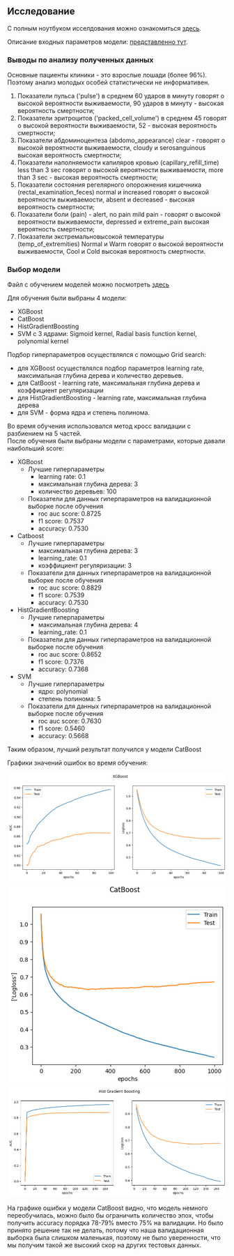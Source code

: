 ## Исследование

С полным ноутбуком исселдования можно ознакомиться [здесь](./data_processing.ipynb).

Описание входных параметров модели: [представленно тут](./features.md).

### Выводы по анализу полученных данных

Основные пациенты клиники - это взрослые лошади (более 96%). Поэтому анализ молодых особей статистически не информативен.

1. Показатели пульса ('pulse') в среднем 60 ударов в минуту говорят о высокой вероятности выживаемости, 90 ударов в минуту - высокая вероятность смертности;
2. Показатели эритроцитов ('packed_cell_volume') в среднем 45 говорят о высокой вероятности выживаемости, 52 - высокая вероятность смертности;
3. Показатели абдоминоцентеза (abdomo_appearance) clear - говорят о высокой вероятности выживаемости, cloudy и serosanguinous высокая вероятность смертности;
4. Показатели наполняемости капиляров кровью (capillary_refill_time)  less than 3 sec говорят о высокой вероятности выживаемости, more than 3 sec - высокая вероятность смертности;
5. Показатели состояния регелярного опорожнения кишечника (rectal_examination_feces) normal и increased говорят о высокой вероятности выживаемости,
absent и decreased  - высокая вероятность смертности;
6. Показатели боли (pain) - alert, no pain mild pain - говорят о высокой вероятности выживаемости, depressed и extreme_pain высокая вероятность смертности;
7. Показатели экстремальновысокой температуры  (temp_of_extremities) Normal и Warm говорят о высокой вероятности выживаемости, Cool и Cold высокая вероятность смертности.

### Выбор модели

Файл с обучением моделей можно посмотреть
[здесь](./models_evaluation.ipynb)

Для обучения были выбраны 4 модели:

- XGBoost
- CatBoost
- HistGradientBoosting
- SVM с 3 ядрами: Sigmoid kernel, Radial basis function kernel, polynomial kernel

Подбор гиперпараметров осуществлялся с помощью Grid search:

- для XGBoost осуществлялся подбор параметров learning rate, максимальная глубина дерева и количество деревьев.
- для CatBoost - learning rate, максимальная глубина дерева и коэффициент регуляризации
- для HistGradientBoosting - learning rate, максимальная глубина дерева
- для SVM - форма ядра и степень полинома.

Во время обучения использовался метод кросс валидации с разбиением на 5 частей.  
После обучения были выбраны модели с параметрами, которые давали наибольший score:

- XGBoost
  - Лучшие гиперпараметры
    - learning rate: 0.1
    - максимальная глубина дерева: 3
    - количество деревьев: 100
  - Показатели для данных гиперпараметров на валидационной выборке после обучения
    - roc auc score: 0.8725
    - f1 score: 0.7537
    - accuracy: 0.7530
- Catboost
  - Лучшие гиперпараметры
    - максимальная глубина дерева: 3
    - learning_rate: 0.1
    - коэффициент регуляризации: 3
  - Показатели для данных гиперпараметров на валидационной выборке после обучения
    - roc auc score: 0.8829
    - f1 score: 0.7539
    - accuracy: 0.7530
- HistGradientBoosting
  - Лучшие гиперпараметры
    - максимальная глубина дерева: 4
    - learning_rate: 0.1
  - Показатели для данных гиперпараметров на валидационной выборке после обучения
    - roc auc score: 0.8652
    - f1 score: 0.7376
    - accuracy: 0.7368
- SVM
  - Лучшие гиперпараметры
    - ядро: polynomial
    - степень полинома: 5
  - Показатели для данных гиперпараметров на валидационной выборке после обучения
    - roc auc score: 0.7630
    - f1 score: 0.5460
    - accuracy: 0.5668

Таким образом, лучший результат получился у модели CatBoost

Графики значений ошибок во время обучения:

![Alt text](img/XGBoost_eval.png)
![Alt text](img/CatBoost_eval.png)
![Alt text](img/hgb_eval.png)

На графике ошибки у модели CatBoost видно, что модель немного переобучилась, можно было бы ограничить количество эпох, чтобы получить accuracy порядка 78-79% вместо 75% на валидации. Но было принято решение так не делать, потому что наша валидационная выборка была слишком маленькая, поэтому не было уверенности, что мы получим такой же высокий скор на других тестовых данных.
